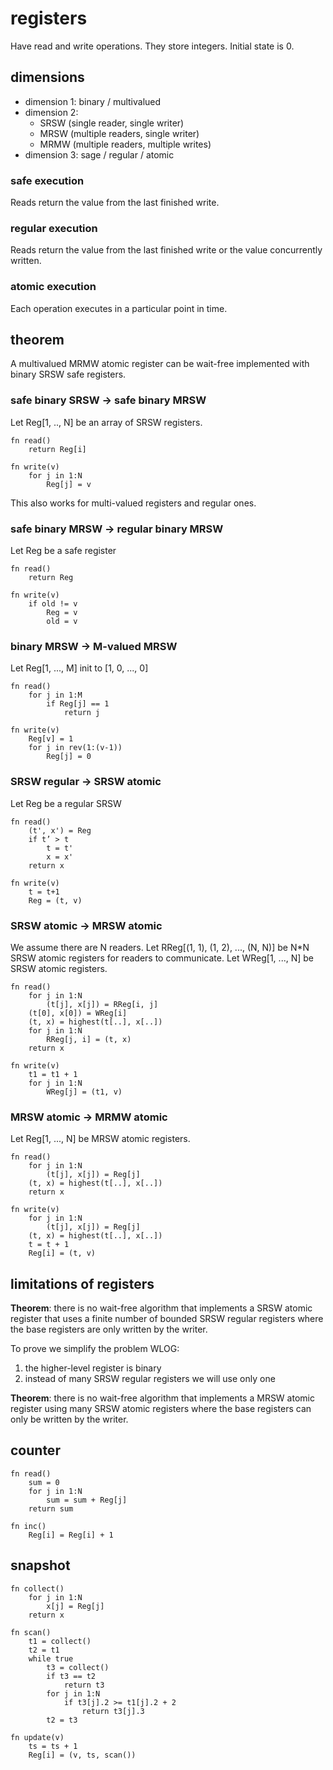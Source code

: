 # registers

Have read and write operations. They store integers. Initial state is 0.

## dimensions

- dimension 1: binary / multivalued
- dimension 2:
  - SRSW (single reader, single writer)
  - MRSW (multiple readers, single writer)
  - MRMW (multiple readers, multiple writes)
- dimension 3: sage / regular / atomic

### safe execution

Reads return the value from the last finished write.

### regular execution

Reads return the value from the last finished write or the value concurrently written.

### atomic execution

Each operation executes in a particular point in time.

## theorem

A multivalued MRMW atomic register can be wait-free implemented with binary SRSW safe registers.

### safe binary SRSW $\to$ safe binary MRSW

Let Reg[1, .., N] be an array of SRSW registers.

```
fn read()
	return Reg[i]

fn write(v)
	for j in 1:N
		Reg[j] = v
```

This also works for multi-valued registers and regular ones.

### safe binary MRSW $\to$ regular binary MRSW

Let Reg be a safe register

```
fn read()
	return Reg

fn write(v)
	if old != v
		Reg = v
		old = v
```

### binary MRSW $\to$ M-valued MRSW

Let Reg[1, ..., M] init to [1, 0, ..., 0]

```
fn read()
	for j in 1:M
		if Reg[j] == 1
			return j

fn write(v)
	Reg[v] = 1
	for j in rev(1:(v-1))
		Reg[j] = 0
```

### SRSW regular $\to$ SRSW atomic

Let Reg be a regular SRSW

```
fn read()
	(t', x') = Reg
	if t’ > t
		t = t'
		x = x'
	return x

fn write(v)
	t = t+1
	Reg = (t, v)
```

### SRSW atomic $\to$ MRSW atomic

We assume there are N readers. Let RReg[(1, 1), (1, 2), ..., (N, N)] be N\*N SRSW atomic registers for readers to communicate. Let WReg[1, ..., N] be SRSW atomic registers.

```
fn read()
	for j in 1:N
		(t[j], x[j]) = RReg[i, j]
	(t[0], x[0]) = WReg[i]
	(t, x) = highest(t[..], x[..])
	for j in 1:N
		RReg[j, i] = (t, x)
	return x

fn write(v)
	t1 = t1 + 1
	for j in 1:N
		WReg[j] = (t1, v)
```

### MRSW atomic $\to$ MRMW atomic

Let Reg[1, ..., N] be MRSW atomic registers.

```
fn read()
	for j in 1:N
		(t[j], x[j]) = Reg[j]
	(t, x) = highest(t[..], x[..])
	return x

fn write(v)
	for j in 1:N
		(t[j], x[j]) = Reg[j]
	(t, x) = highest(t[..], x[..])
	t = t + 1
	Reg[i] = (t, v)
```

## limitations of registers

**Theorem**: there is no wait-free algorithm that implements a SRSW atomic register that uses a finite number of bounded SRSW regular registers where the base registers are only written by the writer.

To prove we simplify the problem WLOG:

1. the higher-level register is binary
2. instead of many SRSW regular registers we will use only one

**Theorem**: there is no wait-free algorithm that implements a MRSW atomic register using many SRSW atomic registers where the base registers can only be written by the writer.

## counter

```
fn read()
	sum = 0
	for j in 1:N
		sum = sum + Reg[j]
	return sum

fn inc()
	Reg[i] = Reg[i] + 1
```

## snapshot

```
fn collect()
	for j in 1:N
		x[j] = Reg[j]
	return x

fn scan()
	t1 = collect()
	t2 = t1
	while true
		t3 = collect()
		if t3 == t2
			return t3
		for j in 1:N
			if t3[j].2 >= t1[j].2 + 2
				return t3[j].3
		t2 = t3

fn update(v)
	ts = ts + 1
	Reg[i] = (v, ts, scan())
```
